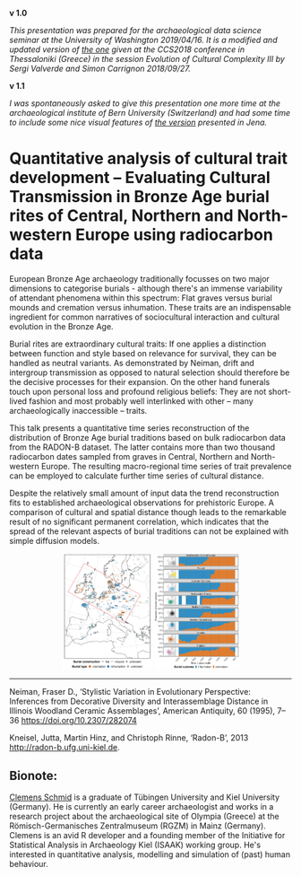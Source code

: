 **v 1.0**

*This presentation was prepared for the archaeological data science seminar at the University of Washington 2019/04/16. It is a modified and updated version of [the one](https://github.com/nevrome/cultrans.bronzeageburials.ccs2018) given at the CCS2018 conference in Thessaloniki (Greece) in the session Evolution of Cultural Complexity III by Sergi Valverde and Simon Carrignon 2018/09/27.*

**v 1.1**

*I was spontaneously asked to give this presentation one more time at the archaeological institute of Bern University (Switzerland) and had some time to include some nice visual features of [the version](https://github.com/nevrome/cultrans.bronzeageburials.NASHH2019) presented in Jena.*

# Quantitative analysis of cultural trait development – Evaluating Cultural Transmission in Bronze Age burial rites of Central, Northern and North-western Europe using radiocarbon data

European Bronze Age archaeology traditionally focusses on two major dimensions to categorise burials - although there's an immense variability of attendant phenomena within this spectrum: Flat graves versus burial mounds and cremation versus inhumation. These traits are an indispensable ingredient for common narratives of sociocultural interaction and cultural evolution in the Bronze Age. 

Burial rites are extraordinary cultural traits: If one applies a distinction between function and style based on relevance for survival, they can be handled as neutral variants. As demonstrated by Neiman, drift and intergroup transmission as opposed to natural selection should therefore be the decisive processes for their expansion. On the other hand funerals touch upon personal loss and profound religious beliefs: They are not short-lived fashion and most probably well interlinked with other – many archaeologically inaccessible – traits. 

This talk presents a quantitative time series reconstruction of the distribution of Bronze Age burial traditions based on bulk radiocarbon data from the RADON-B dataset. The latter contains more than two thousand radiocarbon dates sampled from graves in Central, Northern and North-western Europe. The resulting macro-regional time series of trait prevalence can be employed to calculate further time series of cultural distance. 

Despite the relatively small amount of input data the trend reconstruction fits to established archaeological observations for prehistoric Europe. A comparison of cultural and spatial distance though leads to the remarkable result of no significant permanent correlation, which indicates that the spread of the relevant aspects of burial traditions can not be explained with simple diffusion models. 

<p float="left", align="center">
  <img src="/map_graves.jpeg" width="32%" />
  <img src="/relative_development_burial_type.jpeg" width="30%" /> 
</p>

***

Neiman, Fraser D., ‘Stylistic Variation in Evolutionary Perspective: Inferences from Decorative Diversity and Interassemblage Distance in Illinois Woodland Ceramic Assemblages’, American Antiquity, 60 (1995), 7–36 https://doi.org/10.2307/282074

Kneisel, Jutta, Martin Hinz, and Christoph Rinne, ‘Radon-B’, 2013 http://radon-b.ufg.uni-kiel.de.

## Bionote:
[Clemens Schmid](https://nevrome.de/) is a graduate of Tübingen University and Kiel University (Germany). He is currently an early career archaeologist and works in a research project about the archaeological site of Olympia (Greece) at the Römisch-Germanisches Zentralmuseum (RGZM) in Mainz (Germany). Clemens is an avid R developer and a founding member of the Initiative for Statistical Analysis in Archaeology Kiel (ISAAK) working group. He's interested in quantitative analysis, modelling and simulation of (past) human behaviour. 
